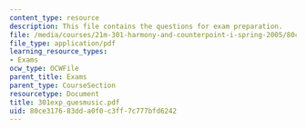 ```yaml
---
content_type: resource
description: This file contains the questions for exam preparation.
file: /media/courses/21m-301-harmony-and-counterpoint-i-spring-2005/80ce317683dda0f0c3ff7c777bfd6242_301exp_quesmusic.pdf
file_type: application/pdf
learning_resource_types:
- Exams
ocw_type: OCWFile
parent_title: Exams
parent_type: CourseSection
resourcetype: Document
title: 301exp_quesmusic.pdf
uid: 80ce3176-83dd-a0f0-c3ff-7c777bfd6242
---
```

